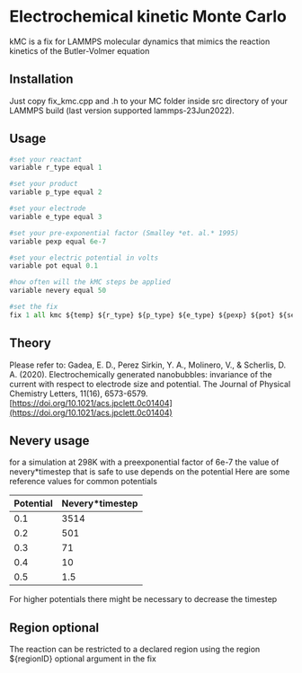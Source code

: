 # Electrochemical kinetic Monte Carlo

kMC is a fix for LAMMPS molecular dynamics that mimics the reaction kinetics of the Butler-Volmer equation

## Installation

Just copy fix_kmc.cpp and .h to your MC folder inside src directory of your LAMMPS build (last version supported lammps-23Jun2022).

## Usage

```python
#set your reactant
variable r_type equal 1

#set your product
variable p_type equal 2

#set your electrode
variable e_type equal 3

#set your pre-exponential factor (Smalley *et. al.* 1995)
variable pexp equal 6e-7

#set your electric potential in volts
variable pot equal 0.1

#how often will the kMC steps be applied
variable nevery equal 50

#set the fix
fix 1 all kmc ${temp} ${r_type} ${p_type} ${e_type} ${pexp} ${pot} ${seed} ${nevery}


```
## Theory
Please refer to:
Gadea, E. D., Perez Sirkin, Y. A., Molinero, V., & Scherlis, D. A. (2020). Electrochemically generated nanobubbles: invariance of the current with respect to electrode size and potential. The Journal of Physical Chemistry Letters, 11(16), 6573-6579.
[https://doi.org/10.1021/acs.jpclett.0c01404](https://doi.org/10.1021/acs.jpclett.0c01404)
## Nevery usage
for a simulation at 298K with a preexponential factor of 6e-7
the value of nevery*timestep that is safe to use depends on the potential
Here are some reference values for common potentials

| Potential | Nevery*timestep |
|-----------|-----------------|
| 0.1       | 3514            |
| 0.2       | 501             |
| 0.3       | 71              |
| 0.4       | 10              |
| 0.5       | 1.5             |

For higher potentials there might be necessary to decrease the timestep

## Region optional
The reaction can be restricted to a declared region using the region ${regionID} optional argument in the fix
